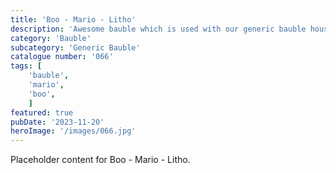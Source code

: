 ```yaml
---
title: 'Boo - Mario - Litho'
description: 'Awesome bauble which is used with our generic bauble housing. Boo the ghost from the popular Mario franchise on one side and a Mario litho window on the other.'
category: 'Bauble'
subcategory: 'Generic Bauble'
catalogue number: '066'
tags: [
    'bauble', 
    'mario',
    'boo', 
    ]
featured: true
pubDate: '2023-11-20'
heroImage: '/images/066.jpg'
---
```


Placeholder content for Boo - Mario - Litho.